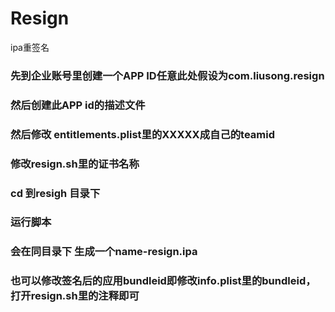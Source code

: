 # Resign
ipa重签名


### 先到企业账号里创建一个APP ID任意此处假设为com.liusong.resign
### 然后创建此APP id的描述文件
### 然后修改 entitlements.plist里的XXXXX成自己的teamid
### 修改resign.sh里的证书名称
### cd 到resigh 目录下
### 运行脚本
### 会在同目录下 生成一个name-resign.ipa
### 也可以修改签名后的应用bundleid即修改info.plist里的bundleid，打开resign.sh里的注释即可
```./resign.sh /Users/liusong/Desktop/ipa/test/test.ipa  /Users/liusong/Desktop/ipa/commytogoresign.mobileprovision /Users/liusong/Desktop/ipa/entitlements.plist
